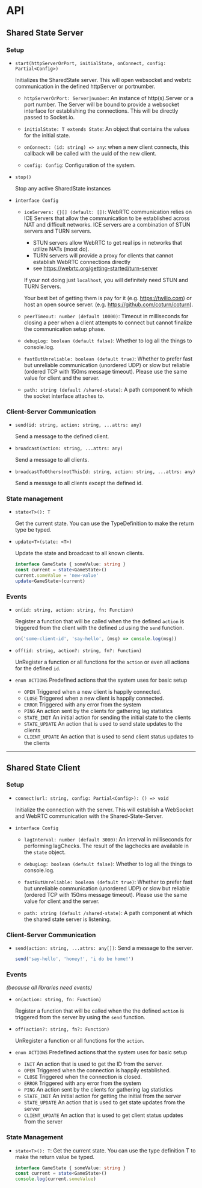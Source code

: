 # API

## Shared State Server

### Setup

* `start(httpServerOrPort, initialState, onConnect, config: Partial<Config>)`

    Initializes the SharedState server. This will open websocket and webrtc communication in the defined httpServer or portnumber.
    
    * `httpServerOrPort: Server|number`: An instance of http(s).Server or a port number. The Server will be bound to provide a websocket interface for establishing the connections. This will be directly passed to Socket.io.

    * `initialState: T extends State`: An object that contains the values for the initial state.

    * `onConnect: (id: string) => any`: when a new client connects, this callback will be called with the uuid of the new client.

    * `config: Config`: Configuration of the system.

* `stop()`

  Stop any active SharedState instances

* `interface Config`
  
  * `iceServers: {}[] (default: [])`: WebRTC communication relies on ICE Servers that allow
  the communication to be established across NAT and
  difficult networks. ICE servers are a combination of STUN servers and TURN servers.
    * STUN servers allow WebRTC to get real ips in networks 
  that utilize NATs (most do).
    * TURN servers will provide a proxy for clients that cannot
  establish WebRTC connections directly
    * see https://webrtc.org/getting-started/turn-server

    If your not doing just `localhost`, you will definitely need STUN and TURN Servers.
  
    Your best bet of getting them is pay for it (e.g. https://twilio.com) or host an open source server. (e.g. https://github.com/coturn/coturn).

  * `peerTimeout: number (default 10000)`: Timeout in milliseconds for closing a peer when a client attempts to connect but cannot finalize the communication setup phase.

  * `debugLog: boolean (default false)`: Whether to log all the things to console.log.

  * `fastButUnreliable: boolean (default true)`: Whether to prefer fast but unreliable communication (unordered UDP) or slow but reliable (ordered TCP with 150ms message timeout). Please use the same value for client and the server.

  * `path: string (default /shared-state)`: A path component to which the socket interface attaches to.
    
### Client-Server Communication

* `send(id: string, action: string, ...attrs: any)`

    Send a message to the defined client.

* `broadcast(action: string, ...attrs: any)`

    Send a message to all clients.

* `broadcastToOthers(notThisId: string, action: string, ...attrs: any)`

    Send a message to all clients except the defined id.

### State management

* `state<T>(): T`

    Get the current state. You can use the TypeDefinition to make the return type be typed.

* `update<T>(state: <T>)`

    Update the state and broadcast to all known clients.

  ```typescript
  interface GameState { someValue: string }
  const current = state<GameState>()
  current.someValue = 'new-value'
  update<GameState>(current)
  ```

### Events

* `on(id: string, action: string, fn: Function)`

  Register a function that will be called when the the defined `action`
  is triggered from the client with the defined `id` using the `send` function.
  ```typescript
  on('some-client-id', 'say-hello', (msg) => console.log(msg))
  ```

* `off(id: string, action?: string, fn?: Function)`

  UnRegister a function or all functions for the `action` or even
  all actions for the defined `id`.

* `enum ACTIONS` Predefined actions that the system uses for basic setup
  * `OPEN` Triggered when a new client is happily connected.
  * `CLOSE` Triggered when a new client is happily connected.
  * `ERROR` Triggered with any error from the system
  * `PING` An action sent by the clients for gathering lag statistics
  * `STATE_INIT` An initial action for sending the initial state to the clients
  * `STATE_UPDATE` An action that is used to send state updates to the clients 
  * `CLIENT_UPDATE` An action that is used to send client status updates to the clients


---

## Shared State Client

### Setup

* `connect(url: string, config: Partial<Config>): () => void`

  Initialize the connection with the server. This will establish a WebSocket and WebRTC communication with the Shared-State-Server.

* `interface Config`
  * `lagInterval: number (default 3000)`: An interval in milliseconds for performing lagChecks. The result of the lagchecks are available in the `state` object.

  * `debugLog: boolean (default false)`: Whether to log all the things to console.log.

  * `fastButUnreliable: boolean (default true)`: Whether to prefer fast but unreliable communication (unordered UDP) or slow but reliable (ordered TCP with 150ms message timeout). Please use the same value for client and the server.

  * `path: string (default /shared-state)`: A path component at which the shared state server is listening.

### Client-Server Communication

* `send(action: string, ...attrs: any[])`: Send a message to the server.

  ```typescript
  send('say-hello', 'honey!', 'i do be home!')
  ```

### Events
_(because all libraries need events)_

* `on(action: string, fn: Function)`

  Register a function that will be called when the the defined `action`
  is triggered from the server by using the `send` function.

* `off(action?: string, fn?: Function)`

  UnRegister a function or all functions for the `action`.

* `enum ACTIONS` Predefined actions that the system uses for basic setup
  * `INIT` An action that is used to get the ID from the server.
  * `OPEN` Triggered when the connection is happily established.
  * `CLOSE` Triggered when the connection is closed.
  * `ERROR` Triggered with any error from the system
  * `PING` An action sent by the clients for gathering lag statistics
  * `STATE_INIT` An initial action for getting the initial from the server
  * `STATE_UPDATE` An action that is used to get state updates from the server
  * `CLIENT_UPDATE` An action that is used to get client status updates from the server

### State Management

* `state<T>(): T`: Get the current state. You can use the type definition T to make the return value be typed.
  ```typescript
  interface GameState { someValue: string }
  const current = state<GameState>()
  console.log(current.someValue)
  ```
